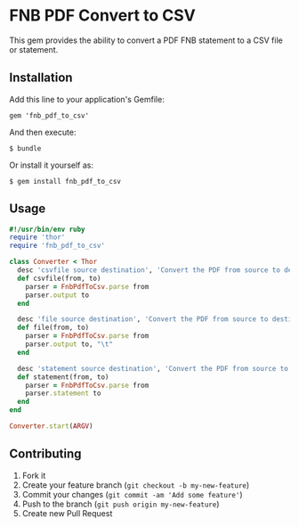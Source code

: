 # FNB PDF Convert to CSV

This gem provides the ability to convert a PDF FNB statement to a CSV file or statement.

## Installation

Add this line to your application's Gemfile:

    gem 'fnb_pdf_to_csv'

And then execute:

    $ bundle

Or install it yourself as:

    $ gem install fnb_pdf_to_csv

## Usage

```ruby
#!/usr/bin/env ruby
require 'thor'
require 'fnb_pdf_to_csv'

class Converter < Thor
  desc 'csvfile source destination', 'Convert the PDF from source to destination. Destination will be a plain CSV file'
  def csvfile(from, to)
    parser = FnbPdfToCsv.parse from
    parser.output to
  end

  desc 'file source destination', 'Convert the PDF from source to destination. Destination will be a tabbed CSV file'
  def file(from, to)
    parser = FnbPdfToCsv.parse from
    parser.output to, "\t"
  end

  desc 'statement source destination', 'Convert the PDF from source to destination. Destination will mimick a FNB statement'
  def statement(from, to)
    parser = FnbPdfToCsv.parse from
    parser.statement to
  end
end

Converter.start(ARGV)
```

## Contributing

1. Fork it
2. Create your feature branch (`git checkout -b my-new-feature`)
3. Commit your changes (`git commit -am 'Add some feature'`)
4. Push to the branch (`git push origin my-new-feature`)
5. Create new Pull Request
